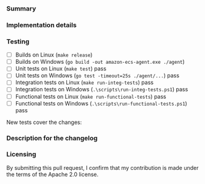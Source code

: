 <!--
Please make sure you've read and understood our contributing guidelines;
https://github.com/aws/amazon-ecs-agent/blob/master/CONTRIBUTING.md

Please provide the following information:
-->

### Summary
<!-- What does this pull request do? -->

### Implementation details
<!-- How are the changes implemented? -->

### Testing
<!-- How was this tested? -->
<!--
Note for external contributors:
`make test` and `make run-integ-tests` can run in a Linux development
environment like your laptop.  `go test -timeout=25s ./agent/...` and
`.\scripts\run-integ.tests.ps1` can run in a Windows development environment
like your laptop.  Please ensure unit and integration tests pass (on at least
one platform) before opening the pull request.  `make run-functional-tests` and
`.\scripts\run-functional-tests.ps1` must be run on an EC2 instance with an
instance profile allowing it access to AWS resources.  Running
`make run-functional-tests` and `.\scripts\run-functional-tests.ps1` may incur
charges to your AWS account; if you're unable or unwilling to run these tests
in your own account, we can run the tests and provide test results.
-->
- [ ] Builds on Linux (`make release`)
- [ ] Builds on Windows (`go build -out amazon-ecs-agent.exe ./agent`)
- [ ] Unit tests on Linux (`make test`) pass
- [ ] Unit tests on Windows (`go test -timeout=25s ./agent/...`) pass
- [ ] Integration tests on Linux (`make run-integ-tests`) pass
- [ ] Integration tests on Windows (`.\scripts\run-integ-tests.ps1`) pass
- [ ] Functional tests on Linux (`make run-functional-tests`) pass
- [ ] Functional tests on Windows (`.\scripts\run-functional-tests.ps1`) pass

New tests cover the changes: <!-- yes|no -->

### Description for the changelog
<!--
Write a short (one line) summary that describes the changes in this
pull request for inclusion in the changelog.
You can see our changelog entry style here:
https://github.com/aws/amazon-ecs-agent/commit/c9aefebc2b3007f09468f651f6308136bd7b384f
-->

### Licensing

By submitting this pull request, I confirm that my contribution is made under the terms of the Apache 2.0 license.
